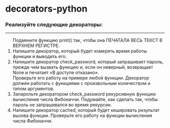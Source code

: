 # decorators-python
<h3>Реализуйте следующие декораторы:</h3>
<hr>

<ol>Подмените функцию print() так, чтобы она ПЕЧАТАЛА ВЕСЬ ТЕКСТ В ВЕРХНЕМ РЕГИСТРЕ.</li>
<li>Напишите декоратор, который будет измерять время работы функции и выводить его. </li>
<li>Напишите декоратор check_password, который запрашивает пароль, прежде чем вызвать функцию и, если он неверный, возвращает None и печатает «В доступе отказано». <br> Проверьте его работу на примере любой функции. Декоратор должен работать с функциями с произвольным количеством и типом аргументов.</li> 
<li>Запарольте декоратором check_password рекурсивную функцию вычисления числа Фибоначчи. Подумайте, как сделать так, чтобы пароль не запрашивался во время рекурсии. </li>
<li>Напишите декоратор cached, который будет кешировать результат вызова функции. Проверьте его работу на функции вычисления числа Фибоначчи. </li> </ol>
